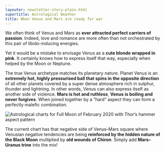 ```yaml
---
layouter: newsletter-story-plain.html
supertitle: Astrological Weather
title: When Venus and Mars are ready for war
---
```


We often think of Venus and Mars as **ever attracted perfect carriers of passion**. Indeed, love and romance are more often than not orchestrated by this pair of libido-inducing energies. 

Yet it would be a mistake to envisage Venus as a **cute blonde wrapped in pink**. It certainly knows how to express itself that way, especially when helped by the Moon or Neptune. 

The true Venus archetype matches its planetary nature. Planet Venus is an **extremely hot, highly pressurised ball that spins in the opposite direction** of all other planets covered by a super dense atmosphere rich in sulphur, thunder and lightning. In other words, Venus can also express itself as another side of violence. **Mars is hot and ruthless**, **Venus is boiling and never forgives**. When joined together by a “hard” aspect they can form a perfectly malefic combination.  

<img class="lazyload inline border" data-srcset="/images/newsletters/tn-chart-full-moon-2020-feb.png" alt="Astrological charts for Full Moon of February 2020 with Thor‘s hammer aspect pattern">

The current chart has that negative side of Venus–Mars square where Venusian negative tendencies are being **reinforced by the hidden nature of the Black Moon** multiplied by **old wounds of Chiron**. Simply add **Mars–Uranus trine** into the mix!



